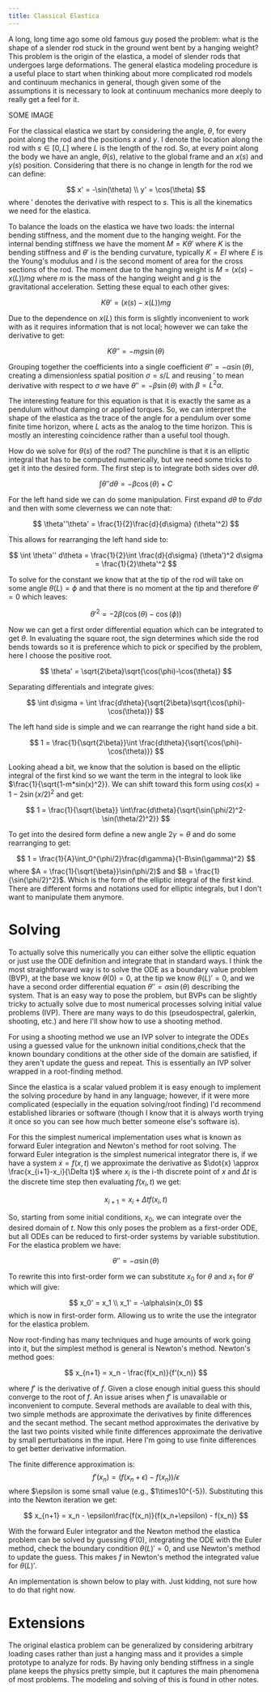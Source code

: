 ```yaml
---
title: Classical Elastica
---
```


A long, long time ago some old famous guy posed the problem: what is the shape of a slender rod stuck in the ground went bent by a hanging weight? This problem is the origin of the elastica, a model of slender rods that undergoes large deformations. The general elastica modeling procedure is a useful place to start when thinking about more complicated rod models and continuum mechanics in general, though given some of the assumptions it is necessary to look at continuum mechanics more deeply to really get a feel for it.

SOME IMAGE

For the classical elastica we start by considering the angle, $\theta$, for every point along the rod and the positions $x$ and $y$. I denote the location along the rod with $s\in[0,L]$ where $L$ is the length of the rod. So, at every point along the body we have an angle, $\theta(s)$, relative to the global frame and an $x(s)$ and $y(s)$ position. Considering that there is no change in length for the rod we can define:

$$
x' = -\sin(\theta) \\
y' = \cos(\theta)
$$
where $'$ denotes the derivative with respect to $s$. This is all the kinematics we need for the elastica.

To balance the loads on the elastica we have two loads: the internal bending stiffness, and the moment due to the hanging weight. For the internal bending stiffness we have the moment $M = K\theta'$ where $K$ is the bending stiffness and $\theta'$ is the bending curvature, typically $K = EI$ where $E$ is the Young's modulus and $I$ is the second moment of area for the cross sections of the rod. The moment due to the hanging weight is $M = (x(s)-x(L))mg$ where $m$ is the mass of the hanging weight and $g$ is the gravitational acceleration. Setting these equal to each other gives:

$$
K\theta' = (x(s)-x(L))mg
$$ 

Due to the dependence on $x(L)$ this form is slightly inconvenient to work with as it requires information that is not local; however we can take the derivative to get:

$$
K\theta'' = -mg\sin(\theta)
$$

Grouping together the coefficients into a single coefficient $\theta'' = -\alpha \sin(\theta)$, creating a dimensionless spatial position $\sigma = s/L$ and reusing $'$ to mean derivative with respect to $\sigma$ we have $\theta'' = -\beta \sin(\theta)$ with $\beta = L^2\alpha$. 

The interesting feature for this equation is that it is exactly the same as a pendulum without damping or applied torques. So, we can interpret the shape of the elastica as the trace of the angle for a pendulum over some finite time horizon, where $L$ acts as the analog to the time horizon. This is mostly an interesting coincidence rather than a useful tool though.

How do we solve for $\theta(s)$ of the rod? The punchline is that it is an elliptic integral that has to be computed numerically, but we need some tricks to get it into the desired form. The first step is to integrate both sides over $d\theta$.

$$
\int \theta'' d\theta = -\beta\cos(\theta) + C
$$ 


For the left hand side we can do some manipulation. First expand $d\theta$ to $\theta'd\sigma$ and then with some cleverness we can note that:

$$
\theta''\theta' = \frac{1}{2}\frac{d}{d\sigma} (\theta'^2)
$$

This allows for rearranging the left hand side to:

$$
\int \theta'' d\theta = \frac{1}{2}\int \frac{d}{d\sigma} (\theta')^2 d\sigma = \frac{1}{2}\theta'^2
$$

To solve for the constant we know that at the tip of the rod will take on some angle $\theta(L) = \phi$ and that there is no moment at the tip and therefore $\theta' = 0$ which leaves:

$$
\theta'^2 = -2\beta(\cos(\theta) - \cos(\phi)) 
$$

Now we can get a first order differential equation which can be integrated to get $\theta$. In evaluating the square root, the sign determines which side the rod bends towards so it is preference which to pick or specified by the problem, here I choose the positive root.

$$
\theta' = \sqrt{2\beta}\sqrt{\cos(\phi)-\cos(\theta)}
$$ 

Separating differentials and integrate gives:

$$
\int d\sigma = \int \frac{d\theta}{\sqrt{2\beta}\sqrt{\cos(\phi)-\cos(\theta)}}
$$

The left hand side is simple and we can rearrange the right hand side a bit.

$$
1 = \frac{1}{\sqrt{2\beta}}\int \frac{d\theta}{\sqrt{\cos(\phi)-\cos(\theta)}}
$$

Looking ahead a bit, we know that the solution is based on the elliptic integral of the first kind so we want the term in the integral to look like $\frac{1}{\sqrt{1-m*sin(x)^2}}. We can shift toward this form using $cos(x) = 1-2\sin(x/2)^2$ and get:

$$
1 = \frac{1}{\sqrt{\beta}} \int\frac{d\theta}{\sqrt{\sin(\phi/2)^2-\sin(\theta/2)^2}}
$$

To get into the desired form define a new angle $2\gamma = \theta$ and do some rearranging to get:

$$
1 = \frac{1}{A}\int_0^{\phi/2}\frac{d\gamma}{1-B\sin(\gamma)^2}
$$
where $A = \frac{1}{\sqrt{\beta}}\sin(\phi/2)$ and $B = \frac{1}{\sin(\phi/2)^2}$. Which is the form of the elliptic integral of the first kind. There are different forms and notations used for elliptic integrals, but I don't want to manipulate them anymore.

# Solving

To actually solve this numerically you can either solve the elliptic equation or just use the ODE definition and integrate that in standard ways. I think the most straightforward way is to solve the ODE as a boundary value problem (BVP), at the base we know $\theta(0) = 0$, at the tip we know $\theta(L)' = 0$, and we have a second order differential equation $\theta'' = \alpha\sin(\theta)$ describing the system. That is an easy way to pose the problem, but BVPs can be slightly tricky to actually solve due to most numerical processes solving initial value problems (IVP). There are many ways to do this (pseudospectral, galerkin, shooting, etc.) and here I'll show how to use a shooting method. 

For using a shooting method we use an IVP solver to integrate the ODEs using a guessed value for the unknown initial conditions,check that the known boundary conditions at the other side of the domain are satisfied, if they aren't update the guess and repeat. This is essentially an IVP solver wrapped in a root-finding method.

Since the elastica is a scalar valued problem it is easy enough to implement the solving procedure by hand in any language; however, if it were more complicated (especially in the equation solving/root finding) I'd recommend established libraries or software (though I know that it is always worth trying it once so you can see how much better someone else's software is).

For this the simplest numerical implementation uses what is known as forward Euler integration and Newton's method for root solving. The forward Euler integration is the simplest numerical integrator there is, if we have a system $\dot{x} = f(x,t)$ we approximate the derivative as $\dot{x} \approx \frac{x_{i+1}-x_i}{\Delta t}$ where $x_{i}$ is the i-th discrete point of $x$ and $\Delta t$ is the discrete time step then evaluating $f(x_i,t)$ we get:

$$
x_{i+1} = x_i + \Delta tf(x_i,t)
$$ 

So, starting from some initial conditions, $x_0$, we can integrate over the desired domain of $t$. Now this only poses the problem as a first-order ODE, but all ODEs can be reduced to first-order systems by variable substitution. For the elastica problem we have:

$$
\theta'' = -\alpha\sin(\theta)
$$

To rewrite this into first-order form we can substitute $x_0$ for $\theta$ and $x_1$ for $\theta'$ which will give:

$$
x_0' = x_1 \\
x_1' = -\alpha\sin(x_0)
$$
which is now in first-order form. Allowing us to write the use the integrator for the elastica problem.

Now root-finding has many techniques and huge amounts of work going into it, but the simplest method is general is Newton's method. Newton's method goes:

$$
x_{n+1} = x_n - \frac{f(x_n)}{f'(x_n)}
$$ 

where $f'$ is the derivative of $f$. Given a close enough initial guess this should converge to the root of $f$. An issue arises when $f'$ is unavailable or inconvenient to compute. Several methods are available to deal with this, two simple methods are approximate the derivatives by finite differences and the secant method. The secant method approximates the derivative by the last two points visited while finite differences approximate the derivative by small perturbations in the input. Here I'm going to use finite differences to get better derivative information.

The finite difference approximation is:
$$
f'(x_n) = (f(x_n + \epsilon) - f(x_n))/\epsilon
$$
where $\epsilon is some small value (e.g., $1\times10^{-5}). Substituting this into the Newton iteration we get:

$$
x_{n+1} = x_n - \epsilon\frac{f(x_n)}{f(x_n+\epsilon) - f(x_n)}
$$

With the forward Euler integrator and the Newton method the elastica problem can be solved by guessing $\theta'(0)$, integrating the ODE with the Euler method, check the boundary condition $\theta(L)' = 0$, and use Newton's method to update the guess. This makes $f$ in Newton's method the integrated value for $\theta(L)'$.

An implementation is shown below to play with. Just kidding, not sure how to do that right now.


# Extensions

The original elastica problem can be generalized by considering arbitrary loading cases rather than just a hanging mass and it provides a simple prototype to analyze for rods. By having only bending stiffness in a single plane keeps the physics pretty simple, but it captures the main phenomena of most problems. The modeling and solving of this is found in other notes.
